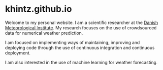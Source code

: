 # khintz.github.io

Welcome to my personal website. I am a scientific researcher at the [Danish Meteorological Institute](https://www.dmi.dk/). My research focuses on the use of crowdsourced data for numerical weather prediction.

I am focused on implementing ways of maintaining, improving and deploying code through the use of continuous integration and continuous deployment.

I am also interested in the use of machine learning for weather forecasting.